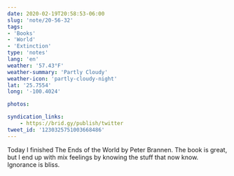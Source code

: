 ```yaml
---
date: 2020-02-19T20:58:53-06:00
slug: 'note/20-56-32'
tags:
- 'Books'
- 'World'
- 'Extinction'
type: 'notes'
lang: 'en'
weather: '57.43°F'
weather-summary: 'Partly Cloudy'
weather-icon: 'partly-cloudy-night'
lat: '25.7554'
long: '-100.4024'

photos:

syndication_links:
    - https://brid.gy/publish/twitter
tweet_id: '1230325751003668486'
---
```

Today I finished The Ends of the World by Peter Brannen. The book is great, but I end up with mix feelings by knowing the stuff that now know. Ignorance is bliss.
  